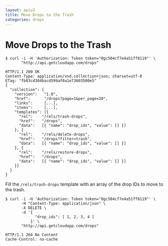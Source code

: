 ```yaml
---
layout: apiv2
title: Move Drops to the Trash
categories: drops
---
```


# Move Drops to the Trash

    $ curl -i -H 'Authorization: Token token="0gc504cf7e4a51ff8119"' \
           "http://api.getcloudapp.com/drops"

    HTTP/1.1 200 OK
    Content-Type: application/vnd.collection+json; charset=utf-8
    ETag: "fb83cd304bacd599af0a1e73603500e5"
    {
      "collection": {
        "version":   "1.0",
        "href":      "/drops?page=1&per_page=20",
        "links":     [...],
        "items":     [...],
        "templates": [{
          "rel":    "/rels/trash-drops",
          "href":   "/drops",
          "data":   [{ "name": "drop_ids", "value": [] }]
        }, {
          "rel":    "/rels/delete-drops",
          "href":   "/drops?filter=trash",
          "data":   [{ "name": "drop_ids", "value": [] }]
        }, {
          "rel":    "/rels/restore-drops",
          "href":   "/drops",
          "data":   [{ "name": "drop_ids", "value": [] }]
        }]
      }
    }

Fill the `/rels/trash-drops` template with an array of the drop IDs to move to
the trash.

    $ curl -i -H 'Authorization: Token token="0gc504cf7e4a51ff8119"' \
           -H "Content-Type: application/json" \
           -X DELETE \
           -d '{
                 "drop_ids": [ 1, 2, 3, 4 ]
               }' \
           "http://api.getcloudapp.com/drops"

    HTTP/1.1 204 No Content
    Cache-Control: no-cache
